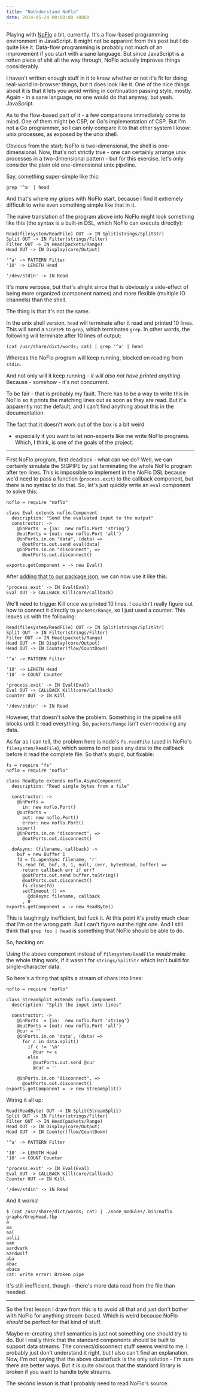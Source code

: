 ```yaml
---
title: "NoUnderstand NoFlo"
date: 2014-05-24 00:00:00 +0000
---
```

Playing with [NoFlo](http://noflojs.org/) a bit, currently. It's a flow-based
programming environment in JavaScript. It might not be apparent from this post
but I do quite like it. Data-flow
programming is probably not much of an improvement if you start with a sane
language. But since JavaScript is a rotten piece of shit all the way through,
NoFlo actually improves things considerably.

I haven't written enough stuff in it to know whether or not it's
fit for doing real-world in-browser things, but it does look like
it. One of the nice things about it is that it lets you avoid writing
in continuation passing style, mostly. Again - in a sane language,
no one would do that anyway, but yeah. JavaScript.

As to the flow-based part of it - a few comparisons immediately come to mind.
One of them might be CSP, or Go's implementation of CSP. But I'm not a Go
programmer, so I can only compare it to that other system I know:
unix processes, as exposed by the unix shell.

Obvious from the start: NoFlo is two-dimensional, the shell is 
one-dimensional. Now, that's not strictly true - one can certainly arrange
unix processes in a two-dimensional pattern - but for this exercise, let's only
consider the plain old one-dimensional unix pipeline.

Say, something super-simple like this:

    grep '^a' | head

And that's where my gripes with NoFlo start, because I find it extremely difficult
to write even something simple like that in it.

The naive translation of the program above into NoFlo might look something like
this (the syntax is a built-in DSL, which NoFlo can execute directly):

    Read(filesystem/ReadFile) OUT -> IN Split(strings/SplitStr)
    Split OUT -> IN Filter(strings/Filter) 
    Filter OUT -> IN Head(packets/Range)
    Head OUT -> IN Display(core/Output)

    '^a' -> PATTERN Filter
    '10' -> LENGTH Head

    '/dev/stdin' -> IN Read

It's more verbose, but that's alright since that is obviously a side-effect of
being more organized (component names) and more flexible (multiple IO channels)
than the shell.

The thing is that it's not the same.

In the unix shell version, `head` will terminate after it read and printed 10
lines. This will send a `SIGPIPE` to `grep`, which terminates `grep`. In other
words, the following will terminate after 10 lines of output:

    (cat /usr/share/dict/words; cat) | grep '^a' | head

Whereas the NoFlo program will keep running, blocked on reading from `stdin`.

And not only will it keep running - *it will also not have printed anything*.
Because - somehow - it's not concurrent.

To be fair - that is probably my fault.  There has to be a way to
write this in NoFlo so it prints the matching lines out as soon
as they are read. But it's apparently not the default, and I can't
find anything about this in the documentation.

The fact that it doesn't work out of the box is a bit weird
- especially if you want to let non-experts like me write NoFlo
programs. Which, I think, is one of the goals of the project.

---

First NoFlo program, first deadlock - what can we do? Well, we can certainly
simulate the SIGPIPE by just terminating the whole NoFlo program after ten
lines. This is impossible to implement in the NoFlo DSL because we'd need to
pass a function (`process.exit`) to the callback component, but there is no
syntax to do that. So, let's just quickly write an `eval` component to solve
this:

    noflo = require "noflo"

    class Eval extends noflo.Component
      description: "Send the evaluated input to the output"
      constructor: ->
        @inPorts  = {in:  new noflo.Port 'string'}
        @outPorts = {out: new noflo.Port 'all'}
        @inPorts.in.on "data", (data) =>
          @outPorts.out.send eval(data)
        @inPorts.in.on "disconnect", =>
          @outPorts.out.disconnect()

    exports.getComponent = -> new Eval()

After [adding that to our package.json](http://bergie.iki.fi/blog/distributing-noflo-components/), we can now use it like this:

    'process.exit' -> IN Eval(Eval)
    Eval OUT -> CALLBACK Kill(core/Callback)

We'll need to trigger Kill once we printed 10 lines. I couldn't really figure
out how to connect it directly to `packets/Range`, so I just used
a counter. This leaves us with the following:

    Read(filesystem/ReadFile) OUT -> IN Split(strings/SplitStr)
    Split OUT -> IN Filter(strings/Filter) 
    Filter OUT -> IN Head(packets/Range)
    Head OUT -> IN Display(core/Output)
    Head OUT -> IN Counter(flow/CountDown)

    '^a' -> PATTERN Filter

    '10' -> LENGTH Head
    '10' -> COUNT Counter

    'process.exit' -> IN Eval(Eval)
    Eval OUT -> CALLBACK Kill(core/Callback)
    Counter OUT -> IN Kill

    '/dev/stdin' -> IN Read
    
However, that doesn't solve the problem. Something in the pipeline
still blocks until it read everything. So, `packets/Range` isn't
even receiving any data.

As far as I can tell, the problem here is node's `fs.readFile`
(used in NoFlo's `filesystem/ReadFile`),
which seems to not pass any data to the callback before it read
the complete file. So that's stupid, but fixable:

    fs = require "fs"
    noflo = require "noflo"

    class ReadByte extends noflo.AsyncComponent
      description: "Read single bytes from a file"

      constructor: ->
        @inPorts =
          in: new noflo.Port()
        @outPorts =
          out: new noflo.Port()
          error: new noflo.Port()
        super()
        @inPorts.in.on "disconnect", =>
          @outPorts.out.disconnect()

      doAsync: (filename, callback) ->
        buf = new Buffer 1
        fd = fs.openSync filename, 'r'
        fs.read fd, buf, 0, 1, null, (err, bytesRead, buffer) =>
          return callback err if err?
          @outPorts.out.send buffer.toString()
          @outPorts.out.disconnect()
          fs.close(fd)
          setTimeout () =>
            @doAsync filename, callback
          , 0
    exports.getComponent = -> new ReadByte()


This is laughingly inefficient, but fuck it. At this point it's
pretty much clear that I'm on the wrong path. But I can't figure
out the right one. And I still think that `grep foo | head` is something
that NoFlo should be able to do.

So, hacking on:

Using the above component instead of `filesystem/ReadFile` *would*
make the whole thing work, if it wasn't for `strings/SplitStr` which
isn't build for single-character data.

So here's a thing that splits a stream of chars into lines:

    noflo = require "noflo"

    class StreamSplit extends noflo.Component
      description: "Split the input into lines"

      constructor: ->
        @inPorts  = {in:  new noflo.Port 'string'}
        @outPorts = {out: new noflo.Port 'all'}
        @cur = ''
        @inPorts.in.on 'data', (data) =>
          for c in data.split()
            if c != '\n'
              @cur += c
            else
              @outPorts.out.send @cur
              @cur = ''

        @inPorts.in.on "disconnect", =>
          @outPorts.out.disconnect()
    exports.getComponent = -> new StreamSplit()

Wiring it all up:

    Read(ReadByte) OUT -> IN Split(StreamSplit)
    Split OUT -> IN Filter(strings/Filter) 
    Filter OUT -> IN Head(packets/Range)
    Head OUT -> IN Display(core/Output)
    Head OUT -> IN Counter(flow/CountDown)

    '^a' -> PATTERN Filter

    '10' -> LENGTH Head
    '10' -> COUNT Counter

    'process.exit' -> IN Eval(Eval)
    Eval OUT -> CALLBACK Kill(core/Callback)
    Counter OUT -> IN Kill

    '/dev/stdin' -> IN Read

And it works!

    $ (cat /usr/share/dict/words; cat) | ./node_modules/.bin/noflo graphs/GrepHead.fbp
    a
    aa
    aal
    aalii
    aam
    aardvark
    aardwolf
    aba
    abac
    abaca
    cat: write error: Broken pipe

It's still inefficient, though - there's more data read from the file than
needed.

---

So the first lesson I draw from this is to avoid all that and just don't
bother with NoFlo for anything stream-based. Which is weird because
NoFlo *should* be perfect for that kind of stuff.

Maybe re-creating shell semantics is just not something one should
try to do. But I really think that the standard components should
be built to support data streams. The connect/disconnect stuff
seems weird to me. I probably just don't understand it right,
but I also can't find an explanation. Now, I'm not saying that the
above clusterfuck is the only solution - I'm sure there are better
ways. But it *is* quite obvious that the standard library is broken
if you want to handle byte streams.

The second lesson is that I probably need to read NoFlo's source.

